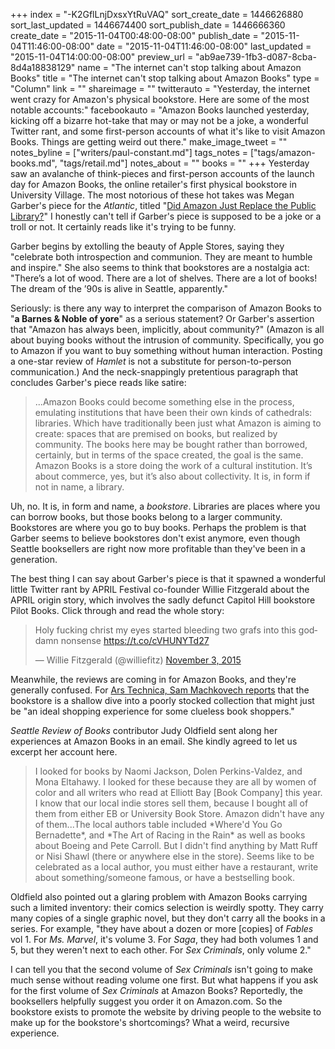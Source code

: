 +++
index = "-K2GflLnjDxsxYtRuVAQ"
sort_create_date = 1446626880
sort_last_updated = 1446674400
sort_publish_date = 1446666360
create_date = "2015-11-04T00:48:00-08:00"
publish_date = "2015-11-04T11:46:00-08:00"
date = "2015-11-04T11:46:00-08:00"
last_updated = "2015-11-04T14:00:00-08:00"
preview_url = "ab9ae739-1fb3-d087-8cba-8d4a18838129"
name = "The internet can't stop talking about Amazon Books"
title = "The internet can't stop talking about Amazon Books"
type = "Column"
link = ""
shareimage = ""
twitterauto = "Yesterday, the internet went crazy for Amazon's physical bookstore. Here are some of the most notable accounts:"
facebookauto = "Amazon Books launched yesterday, kicking off a bizarre hot-take that may or may not be a joke, a wonderful Twitter rant, and  some first-person accounts of what it's like to visit Amazon Books. Things are getting weird out there."
make_image_tweet = ""
notes_byline = ["writers/paul-constant.md"]
tags_notes = ["tags/amazon-books.md", "tags/retail.md"]
notes_about = ""
books = ""
+++
Yesterday saw an avalanche of think-pieces and first-person accounts of the launch day for Amazon Books, the online retailer's first physical bookstore in University Village. The most notorious of these hot takes was Megan Garber's piece for the *Atlantic*, titled "[Did Amazon Just Replace the Public Library?](http://www.theatlantic.com/entertainment/archive/2015/11/did-amazon-just-replace-the-public-library/413941/)" I honestly can't tell if Garber's piece is supposed to be a joke or a troll or not. It certainly reads like it's trying to be funny.

Garber begins by extolling the beauty of Apple Stores, saying they "celebrate both introspection and communion. They are meant to humble and inspire." She also seems to think that bookstores are a nostalgia act: "There’s a lot of wood. There are a lot of shelves. There are a lot of books! The dream of the ’90s is alive in Seattle, apparently."

Seriously: is there any way to interpret the comparison of Amazon Books to "**a Barnes & Noble of yore**" as a serious statement? Or Garber's assertion that "Amazon has always been, implicitly, about community?" (Amazon is all about buying books without the intrusion of community. Specifically, you go to Amazon if you want to buy something without human interaction. Posting a one-star review of *Hamlet* is not a substitute for person-to-person communication.) And the neck-snappingly pretentious paragraph that concludes Garber's piece reads like satire:

<blockquote>...Amazon Books could become something else in the process, emulating institutions that have been their own kinds of cathedrals: libraries. Which have traditionally been just what Amazon is aiming to create: spaces that are premised on books, but realized by community. The books here may be bought rather than borrowed, certainly, but in terms of the space created, the goal is the same. Amazon Books is a store doing the work of a cultural institution. It’s about commerce, yes, but it’s also about collectivity. It is, in form if not in name, a library.</blockquote>

Uh, no. It is, in form and name, a *bookstore*. Libraries are places where you can borrow books, but those books belong to a larger community. Bookstores are where you go to buy books. Perhaps the problem is that Garber seems to believe bookstores don't exist anymore, even though Seattle booksellers are right now more profitable than they've been in a generation.

The best thing I can say about Garber's piece is that it spawned a wonderful little Twitter rant by APRIL Festival co-founder Willie Fitzgerald about the APRIL origin story, which involves the sadly defunct Capitol Hill bookstore Pilot Books. Click through and read the whole story:

<blockquote class="twitter-tweet" data-cards="hidden" lang="en"><p lang="en" dir="ltr">Holy fucking christ my eyes started bleeding two grafs into this goddamn nonsense&#10;&#10;<a href="https://t.co/cVHUNYTd27">https://t.co/cVHUNYTd27</a></p>&mdash; Willie Fitzgerald (@williefitz) <a href="https://twitter.com/williefitz/status/661645522713767936">November 3, 2015</a></blockquote>

Meanwhile, the reviews are coming in for Amazon Books, and they're generally confused. For [Ars Technica, Sam Machkovech reports](http://arstechnica.com/business/2015/11/amazons-first-brick-and-mortar-store-one-big-ad-for-the-amazon-app/) that the bookstore is a shallow dive into a poorly stocked collection that might just be "an ideal shopping experience for some clueless book shoppers."

*Seattle Review of Books* contributor Judy Oldfield sent along her experiences at Amazon Books in an email. She kindly agreed to let us excerpt her account here.

<blockquote>I looked for books by Naomi Jackson, Dolen Perkins-Valdez, and Mona Eltahawy. I looked for these because they are all by women of color and all writers who read at Elliott Bay [Book Company] this year. I know that our local indie stores sell them, because I bought all of them from either EB or University Book Store. Amazon didn't have any of them...The local authors table included *Where'd You Go Bernadette*, and *The Art of Racing in the Rain* as well as books about Boeing and Pete Carroll. But I didn't find anything by Matt Ruff or Nisi Shawl (there or anywhere else in the store). Seems like to be celebrated as a local author, you must either have a restaurant, write about something/someone famous, or have a bestselling book.</blockquote>

Oldfield also pointed out a glaring problem with Amazon Books carrying such a limited inventory: their comics selection is weirdly spotty. They carry many copies of a single graphic novel, but they don't carry all the books in a series. For example, "they have about a dozen or more [copies] of *Fables* vol 1. For *Ms. Marvel*, it's volume 3. For *Saga*, they had both volumes 1 and 5, but they weren't next to each other. For *Sex Criminals*, only volume 2."

I can tell you that the second volume of *Sex Criminals* isn't going to make much sense without reading volume one first. But what happens if you ask for the first volume of *Sex Criminals* at Amazon Books? Reportedly, the booksellers helpfully suggest you order it on Amazon.com. So the bookstore exists to promote the website by driving people to the website to make up for the bookstore's shortcomings? What a weird, recursive experience. 